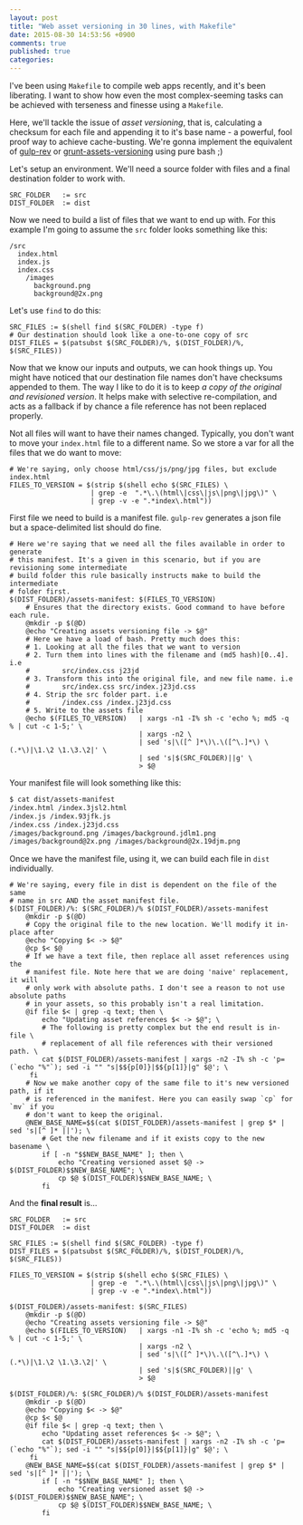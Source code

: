 ```yaml
---
layout: post
title: "Web asset versioning in 30 lines, with Makefile"
date: 2015-08-30 14:53:56 +0900
comments: true
published: true
categories: 
---
```


I've been using `Makefile` to compile web apps recently, and it's been
liberating. I want to show how even the most complex-seeming tasks can be
achieved with terseness and finesse using a `Makefile`.

Here, we'll tackle the issue of _asset versioning_, that is, calculating a
checksum for each file and appending it to it's base name - a powerful, fool
proof way to achieve cache-busting. We're gonna implement the equivalent of
[gulp-rev][gulp-rev] or [grunt-assets-versioning][grunt-assets-versioning] using
pure bash ;)

Let's setup an environment. We'll need a source folder with files and a final
destination folder to work with.

```make
SRC_FOLDER   := src
DIST_FOLDER  := dist
```

Now we need to build a list of files that we want to end up with. For this
example I'm going to assume the `src` folder looks something like this:

```
/src
  index.html
  index.js
  index.css
    /images
      background.png
      background@2x.png
```

Let's use `find` to do this:

```make
SRC_FILES := $(shell find $(SRC_FOLDER) -type f)
# Our destination should look like a one-to-one copy of src
DIST_FILES = $(patsubst $(SRC_FOLDER)/%, $(DIST_FOLDER)/%, $(SRC_FILES))
```

Now that we know our inputs and outputs, we can hook things up. You might have
noticed that our destination file names don't have checksums appended to
them. The way I like to do it is to keep _a copy of the original and revisioned
version_. It helps make with selective re-compilation, and acts as a fallback if
by chance a file reference has not been replaced properly.

Not all files will want to have their names changed. Typically, you don't want
to move your `index.html` file to a different name. So we store a var for all
the files that we do want to move:

```make
# We're saying, only choose html/css/js/png/jpg files, but exclude index.html
FILES_TO_VERSION = $(strip $(shell echo $(SRC_FILES) \
					| grep -e  ".*\.\(html\|css\|js\|png\|jpg\)" \
					| grep -v -e ".*index\.html"))
```

First file we need to build is a manifest file. `gulp-rev` generates a json file
but a space-delimited list should do fine.

```make
# Here we're saying that we need all the files available in order to generate
# this manifest. It's a given in this scenario, but if you are revisioning some intermediate
# build folder this rule basically instructs make to build the intermediate
# folder first.
$(DIST_FOLDER)/assets-manifest: $(FILES_TO_VERSION)
	# Ensures that the directory exists. Good command to have before each rule.
	@mkdir -p $(@D)
	@echo "Creating assets versioning file -> $@"
	# Here we have a load of bash. Pretty much does this:
	# 1. Looking at all the files that we want to version
	# 2. Turn them into lines with the filename and (md5 hash)[0..4]. i.e
	#        src/index.css j23jd
	# 3. Transform this into the original file, and new file name. i.e
	#        src/index.css src/index.j23jd.css
	# 4. Strip the src folder part. i.e
	#        /index.css /index.j23jd.css
	# 5. Write to the assets file
	@echo $(FILES_TO_VERSION)   | xargs -n1 -I% sh -c 'echo %; md5 -q % | cut -c 1-5;' \
								| xargs -n2 \
								| sed 's|\([^ ]*\)\.\([^\.]*\) \(.*\)|\1.\2 \1.\3.\2|' \
								| sed 's|$(SRC_FOLDER)||g' \
								> $@
```

Your manifest file will look something like this:

```sh
$ cat dist/assets-manifest
/index.html /index.3jsl2.html
/index.js /index.93jfk.js
/index.css /index.j23jd.css
/images/background.png /images/background.jdlm1.png
/images/background@2x.png /images/background@2x.19djm.png
```

Once we have the manifest file, using it, we can build each file in `dist`
individually.

```make
# We're saying, every file in dist is dependent on the file of the same
# name in src AND the asset manifest file.
$(DIST_FOLDER)/%: $(SRC_FOLDER)/% $(DIST_FOLDER)/assets-manifest
	@mkdir -p $(@D)
	# Copy the original file to the new location. We'll modify it in-place after
	@echo "Copying $< -> $@"
	@cp $< $@
	# If we have a text file, then replace all asset references using the
	# manifest file. Note here that we are doing 'naive' replacement, it will
	# only work with absolute paths. I don't see a reason to not use absolute paths
	# in your assets, so this probably isn't a real limitation.
	@if file $< | grep -q text; then \
		echo "Updating asset references $< -> $@"; \
		# The following is pretty complex but the end result is in-file \
		# replacement of all file references with their versioned path. \
		cat $(DIST_FOLDER)/assets-manifest | xargs -n2 -I% sh -c 'p=(`echo "%"`); sed -i "" "s|$${p[0]}|$${p[1]}|g" $@'; \
	 fi
	# Now we make another copy of the same file to it's new versioned path, if it
	# is referenced in the manifest. Here you can easily swap `cp` for `mv` if you
	# don't want to keep the original.
	@NEW_BASE_NAME=$$(cat $(DIST_FOLDER)/assets-manifest | grep $* | sed 's|[^ ]* ||'); \
		# Get the new filename and if it exists copy to the new basename \
		if [ -n "$$NEW_BASE_NAME" ]; then \
			echo "Creating versioned asset $@ -> $(DIST_FOLDER)$$NEW_BASE_NAME"; \
			cp $@ $(DIST_FOLDER)$$NEW_BASE_NAME; \
		fi
```

And the **final result** is...

```make
SRC_FOLDER   := src
DIST_FOLDER  := dist

SRC_FILES := $(shell find $(SRC_FOLDER) -type f)
DIST_FILES = $(patsubst $(SRC_FOLDER)/%, $(DIST_FOLDER)/%, $(SRC_FILES))

FILES_TO_VERSION = $(strip $(shell echo $(SRC_FILES) \
					| grep -e  ".*\.\(html\|css\|js\|png\|jpg\)" \
					| grep -v -e ".*index\.html"))

$(DIST_FOLDER)/assets-manifest: $(SRC_FILES)
	@mkdir -p $(@D)
	@echo "Creating assets versioning file -> $@"
	@echo $(FILES_TO_VERSION)   | xargs -n1 -I% sh -c 'echo %; md5 -q % | cut -c 1-5;' \
								| xargs -n2 \
								| sed 's|\([^ ]*\)\.\([^\.]*\) \(.*\)|\1.\2 \1.\3.\2|' \
								| sed 's|$(SRC_FOLDER)||g' \
								> $@

$(DIST_FOLDER)/%: $(SRC_FOLDER)/% $(DIST_FOLDER)/assets-manifest
	@mkdir -p $(@D)
	@echo "Copying $< -> $@"
	@cp $< $@
	@if file $< | grep -q text; then \
		echo "Updating asset references $< -> $@"; \
		cat $(DIST_FOLDER)/assets-manifest | xargs -n2 -I% sh -c 'p=(`echo "%"`); sed -i "" "s|$${p[0]}|$${p[1]}|g" $@'; \
	 fi
	@NEW_BASE_NAME=$$(cat $(DIST_FOLDER)/assets-manifest | grep $* | sed 's|[^ ]* ||'); \
		if [ -n "$$NEW_BASE_NAME" ]; then \
			echo "Creating versioned asset $@ -> $(DIST_FOLDER)$$NEW_BASE_NAME"; \
			cp $@ $(DIST_FOLDER)$$NEW_BASE_NAME; \
		fi
```

[gulp-rev]: https://github.com/sindresorhus/gulp-rev
[grunt-assets-versioning]: https://github.com/theasta/grunt-assets-versioning
